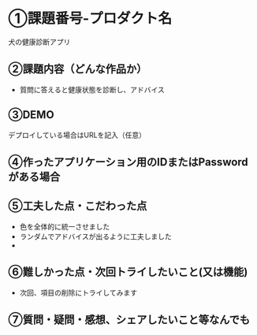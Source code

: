 # ①課題番号-プロダクト名

犬の健康診断アプリ

## ②課題内容（どんな作品か）

- 質問に答えると健康状態を診断し、アドバイス

## ③DEMO

デプロイしている場合はURLを記入（任意）

## ④作ったアプリケーション用のIDまたはPasswordがある場合

## ⑤工夫した点・こだわった点

- 色を全体的に統一させました
- ランダムでアドバイスが出るように工夫しました
- 
## ⑥難しかった点・次回トライしたいこと(又は機能)

- 次回、項目の削除にトライしてみます

## ⑦質問・疑問・感想、シェアしたいこと等なんでも
